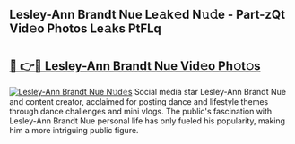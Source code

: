 ## Lesley-Ann Brandt Nue Le𝚊k𝚎d N𝚞𝚍e - Part-zQt Vid𝚎o Photos Le𝚊ks PtFLq

# <h2><a href="http://fb34ee.evod.top/?m=Lesley-Ann+Brandt+Nue">🔗 👉🔴 Lesley-Ann Brandt Nue Vid𝚎o Ph𝚘t𝚘s</a></h2>

[![Lesley-Ann Brandt Nue N𝚞d𝚎s](https://i.imgur.com/8V9OHl7.gif)](http://fb34ee.evod.top/?m=Lesley-Ann+Brandt+Nue)
Social media star Lesley-Ann Brandt Nue and content creator, acclaimed for posting dance and lifestyle themes through dance challenges and mini vlogs. The public's fascination with Lesley-Ann Brandt Nue personal life has only fueled his popularity, making him a more intriguing public figure. 
